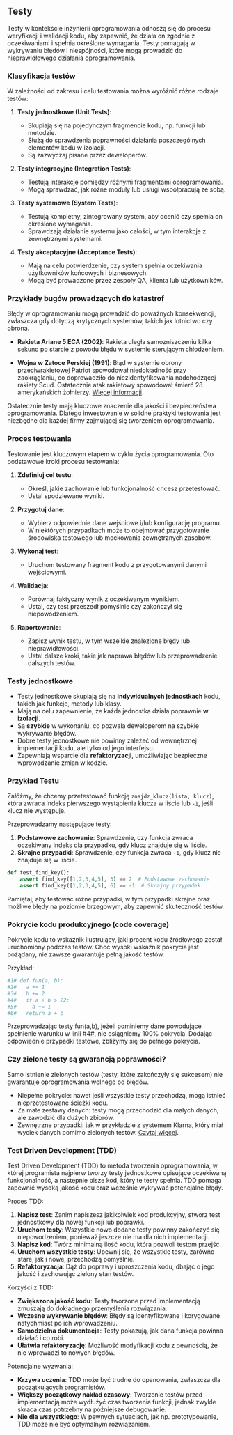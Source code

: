 ## Testy

Testy w kontekście inżynierii oprogramowania odnoszą się do procesu weryfikacji i walidacji kodu, aby zapewnić, że działa on zgodnie z oczekiwaniami i spełnia określone wymagania. Testy pomagają w wykrywaniu błędów i niespójności, które mogą prowadzić do nieprawidłowego działania oprogramowania.

### Klasyfikacja testów

W zależności od zakresu i celu testowania można wyróżnić różne rodzaje testów:

1. **Testy jednostkowe (Unit Tests)**:
   - Skupiają się na pojedynczym fragmencie kodu, np. funkcji lub metodzie.
   - Służą do sprawdzenia poprawności działania poszczególnych elementów kodu w izolacji.
   - Są zazwyczaj pisane przez deweloperów.
   
2. **Testy integracyjne (Integration Tests)**:
   - Testują interakcje pomiędzy różnymi fragmentami oprogramowania.
   - Mogą sprawdzać, jak różne moduły lub usługi współpracują ze sobą.
   
3. **Testy systemowe (System Tests)**:
   - Testują kompletny, zintegrowany system, aby ocenić czy spełnia on określone wymagania.
   - Sprawdzają działanie systemu jako całości, w tym interakcje z zewnętrznymi systemami.

4. **Testy akceptacyjne (Acceptance Tests)**:
   - Mają na celu potwierdzenie, czy system spełnia oczekiwania użytkowników końcowych i biznesowych.
   - Mogą być prowadzone przez zespoły QA, klienta lub użytkowników.

### Przykłady bugów prowadzących do katastrof

Błędy w oprogramowaniu mogą prowadzić do poważnych konsekwencji, zwłaszcza gdy dotyczą krytycznych systemów, takich jak lotnictwo czy obrona.

* **Rakieta Ariane 5 ECA (2002)**: Rakieta uległa samozniszczeniu kilka sekund po starcie z powodu błędu w systemie sterującym chłodzeniem.
  
* **Wojna w Zatoce Perskiej (1991)**: Błąd w systemie obrony przeciwrakietowej Patriot spowodował niedokładność przy zaokrąglaniu, co doprowadziło do niezidentyfikowania nadchodzącej rakiety Scud. Ostatecznie atak rakietowy spowodował śmierć 28 amerykańskich żołnierzy. [Więcej informacji](https://www-users.cse.umn.edu/~arnold/455.f96/disasters.html).

Ostatecznie testy mają kluczowe znaczenie dla jakości i bezpieczeństwa oprogramowania. Dlatego inwestowanie w solidne praktyki testowania jest niezbędne dla każdej firmy zajmującej się tworzeniem oprogramowania.

### Proces testowania

Testowanie jest kluczowym etapem w cyklu życia oprogramowania. Oto podstawowe kroki procesu testowania:

1. **Zdefiniuj cel testu**:
   - Określ, jakie zachowanie lub funkcjonalność chcesz przetestować.
   - Ustal spodziewane wyniki.

2. **Przygotuj dane**:
   - Wybierz odpowiednie dane wejściowe i/lub konfigurację programu.
   - W niektórych przypadkach może to obejmować przygotowanie środowiska testowego lub mockowania zewnętrznych zasobów.

3. **Wykonaj test**:
   - Uruchom testowany fragment kodu z przygotowanymi danymi wejściowymi.

4. **Walidacja**:
   - Porównaj faktyczny wynik z oczekiwanym wynikiem.
   - Ustal, czy test przeszedł pomyślnie czy zakończył się niepowodzeniem.

5. **Raportowanie**:
   - Zapisz wynik testu, w tym wszelkie znalezione błędy lub nieprawidłowości.
   - Ustal dalsze kroki, takie jak naprawa błędów lub przeprowadzenie dalszych testów.

### Testy jednostkowe

* Testy jednostkowe skupiają się na **indywidualnych jednostkach** kodu, takich jak funkcje, metody lub klasy.
* Mają na celu zapewnienie, że każda jednostka działa poprawnie **w izolacji**.
* Są **szybkie** w wykonaniu, co pozwala deweloperom na szybkie wykrywanie błędów.
* Dobre testy jednostkowe nie powinny zależeć od wewnętrznej implementacji kodu, ale tylko od jego interfejsu.
* Zapewniają wsparcie dla **refaktoryzacji**, umożliwiając bezpieczne wprowadzanie zmian w kodzie.

### Przykład Testu

Załóżmy, że chcemy przetestować funkcję `znajdz_klucz(lista, klucz)`, która zwraca indeks pierwszego wystąpienia klucza w liście lub `-1`, jeśli klucz nie występuje.

Przeprowadzamy następujące testy:

1. **Podstawowe zachowanie**: Sprawdzenie, czy funkcja zwraca oczekiwany indeks dla przypadku, gdy klucz znajduje się w liście.
2. **Skrajne przypadki**: Sprawdzenie, czy funkcja zwraca `-1`, gdy klucz nie znajduje się w liście.

```python
def test_find_key():
    assert find_key([1,2,3,4,5], 3) == 2  # Podstawowe zachowanie
    assert find_key([1,2,3,4,5], 6) == -1  # Skrajny przypadek
```

Pamiętaj, aby testować różne przypadki, w tym przypadki skrajne oraz możliwe błędy na poziomie brzegowym, aby zapewnić skuteczność testów.

### Pokrycie kodu produkcyjnego (code coverage)

Pokrycie kodu to wskaźnik ilustrujący, jaki procent kodu źródłowego został uruchomiony podczas testów. Choć wysoki wskaźnik pokrycia jest pożądany, nie zawsze gwarantuje pełną jakość testów.

Przykład:

```python
#1# def fun(a, b):
#2#   a += 1
#3#   b += 2
#4#   if a + b > 22:
#5#     a += 1
#6#   return a + b
```

Przeprowadzając testy fun(a,b), jeżeli pominiemy dane powodujące spełnienie warunku w linii #4#, nie osiągniemy 100% pokrycia. Dodając odpowiednie przypadki testowe, zbliżymy się do pełnego pokrycia.

### Czy zielone testy są gwarancją poprawności?

Samo istnienie zielonych testów (testy, które zakończyły się sukcesem) nie gwarantuje oprogramowania wolnego od błędów.

- Niepełne pokrycie: nawet jeśli wszystkie testy przechodzą, mogą istnieć nieprzetestowane ścieżki kodu.
- Za małe zestawy danych: testy mogą przechodzić dla małych danych, ale zawodzić dla dużych zbiorów.
- Zewnętrzne przypadki: jak w przykładzie z systemem Klarna, który miał wyciek danych pomimo zielonych testów. [Czytaj więcej](https://www.klarna.com/se/blogg/detailed-incident-report-incorrect-cache-configuration-leading-to-klarna-app-exposing-personal-information/).

### Test Driven Development (TDD)

Test Driven Development (TDD) to metoda tworzenia oprogramowania, w której programista najpierw tworzy testy jednostkowe opisujące oczekiwaną funkcjonalność, a następnie pisze kod, który te testy spełnia. TDD pomaga zapewnić wysoką jakość kodu oraz wcześnie wykrywać potencjalne błędy.

Proces TDD:

1. **Napisz test**: Zanim napiszesz jakikolwiek kod produkcyjny, stworz test jednostkowy dla nowej funkcji lub poprawki.
2. **Uruchom testy**: Wszystkie nowo dodane testy powinny zakończyć się niepowodzeniem, ponieważ jeszcze nie ma dla nich implementacji.
3. **Napisz kod**: Twórz minimalną ilość kodu, która pozwoli testom przejść.
4. **Uruchom wszystkie testy**: Upewnij się, że wszystkie testy, zarówno stare, jak i nowe, przechodzą pomyślnie.
5. **Refaktoryzacja**: Dąż do poprawy i uproszczenia kodu, dbając o jego jakość i zachowując zielony stan testów.

Korzyści z TDD:

- **Zwiększona jakość kodu**: Testy tworzone przed implementacją zmuszają do dokładnego przemyślenia rozwiązania.
- **Wczesne wykrywanie błędów**: Błędy są identyfikowane i korygowane natychmiast po ich wprowadzeniu.
- **Samodzielna dokumentacja**: Testy pokazują, jak dana funkcja powinna działać i co robi.
- **Ułatwia refaktoryzację**: Możliwość modyfikacji kodu z pewnością, że nie wprowadzi to nowych błędów.

Potencjalne wyzwania:

- **Krzywa uczenia**: TDD może być trudne do opanowania, zwłaszcza dla początkujących programistów.
- **Większy początkowy nakład czasowy**: Tworzenie testów przed implementacją może wydłużyć czas tworzenia funkcji, jednak zwykle skraca czas potrzebny na późniejsze debugowanie.
- **Nie dla wszystkiego**: W pewnych sytuacjach, jak np. prototypowanie, TDD może nie być optymalnym rozwiązaniem.
